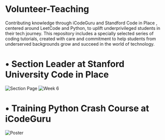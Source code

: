 # Volunteer-Teaching
Contributing knowledge through iCodeGuru and Standford Code in Place , centered around LeetCode and Python, to uplift underprivileged students in their tech journey. This repository includes a specially selected series of coding tutorials, created with care and commitment to help students from underserved backgrounds grow and succeed in the world of technology.

# • Section Leader at Stanford University Code in Place
![Section Page](https://drive.google.com/uc?export=view&id=13ExG62b59KcWYQnN_H-4BJFMuWWfkvIT)
![Week 6](https://drive.google.com/file/d/1pZZdmIxVRHf9JwUUGaHYDVg3cNLDVbvS/view?usp=sharing)

# • Training Python Crash Course at iCodeGuru
![Poster](https://drive.google.com/file/d/1I4vt8Op6P7AzUMfcrqqXFz7w78zazBkO/view?usp=sharing)


